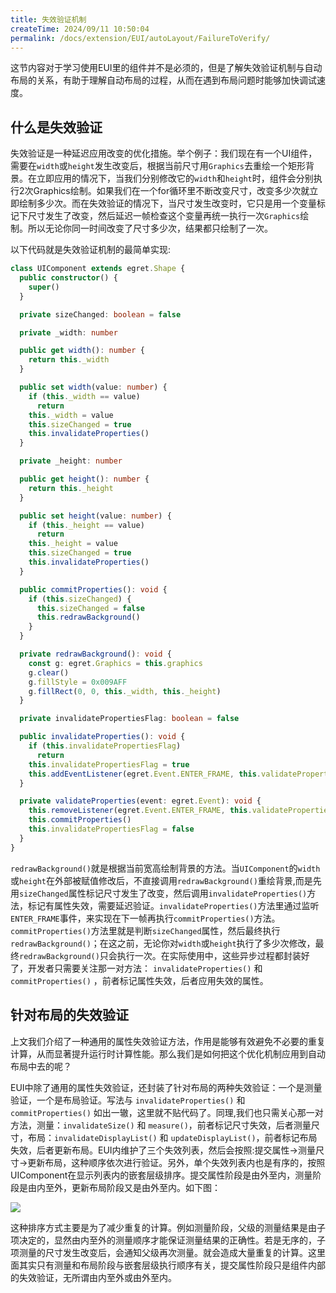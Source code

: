 ```yaml
---
title: 失效验证机制
createTime: 2024/09/11 10:50:04
permalink: /docs/extension/EUI/autoLayout/FailureToVerify/
---
```

这节内容对于学习使用EUI里的组件并不是必须的，但是了解失效验证机制与自动布局的关系，有助于理解自动布局的过程，从而在遇到布局问题时能够加快调试速度。

## 什么是失效验证

失效验证是一种延迟应用改变的优化措施。举个例子：我们现在有一个UI组件，需要在`width`或`height`发生改变后，根据当前尺寸用`Graphics`去重绘一个矩形背景。在立即应用的情况下，当我们分别修改它的`width`和`height`时，组件会分别执行2次Graphics绘制。如果我们在一个for循环里不断改变尺寸，改变多少次就立即绘制多少次。而在失效验证的情况下，当尺寸发生改变时，它只是用一个变量标记下尺寸发生了改变，然后延迟一帧检查这个变量再统一执行一次`Graphics`绘制。所以无论你同一时间改变了尺寸多少次，结果都只绘制了一次。

以下代码就是失效验证机制的最简单实现:

~~~ typescript
class UIComponent extends egret.Shape {
  public constructor() {
    super()
  }

  private sizeChanged: boolean = false

  private _width: number

  public get width(): number {
    return this._width
  }

  public set width(value: number) {
    if (this._width == value)
      return
    this._width = value
    this.sizeChanged = true
    this.invalidateProperties()
  }

  private _height: number

  public get height(): number {
    return this._height
  }

  public set height(value: number) {
    if (this._height == value)
      return
    this._height = value
    this.sizeChanged = true
    this.invalidateProperties()
  }

  public commitProperties(): void {
    if (this.sizeChanged) {
      this.sizeChanged = false
      this.redrawBackground()
    }
  }

  private redrawBackground(): void {
    const g: egret.Graphics = this.graphics
    g.clear()
    g.fillStyle = 0x009AFF
    g.fillRect(0, 0, this._width, this._height)
  }

  private invalidatePropertiesFlag: boolean = false

  public invalidateProperties(): void {
    if (this.invalidatePropertiesFlag)
      return
    this.invalidatePropertiesFlag = true
    this.addEventListener(egret.Event.ENTER_FRAME, this.validateProperties, this)
  }

  private validateProperties(event: egret.Event): void {
    this.removeListener(egret.Event.ENTER_FRAME, this.validateProperties, this)
    this.commitProperties()
    this.invalidatePropertiesFlag = false
  }
}
~~~

`redrawBackground()`就是根据当前宽高绘制背景的方法。当`UIComponent`的`width`或`height`在外部被赋值修改后，不直接调用`redrawBackground()`重绘背景,而是先用`sizeChanged`属性标记尺寸发生了改变，然后调用`invalidateProperties()`方法，标记有属性失效，需要延迟验证。`invalidateProperties()`方法里通过监听`ENTER_FRAME`事件，来实现在下一帧再执行`commitProperties()`方法。`commitProperties()`方法里就是判断`sizeChanged`属性，然后最终执行`redrawBackground()`；在这之前，无论你对`width`或`height`执行了多少次修改，最终`redrawBackground()`只会执行一次。在实际使用中，这些异步过程都封装好了，开发者只需要关注那一对方法： `invalidateProperties()` 和 `commitProperties()` ，前者标记属性失效，后者应用失效的属性。

## 针对布局的失效验证

上文我们介绍了一种通用的属性失效验证方法，作用是能够有效避免不必要的重复计算，从而显著提升运行时计算性能。那么我们是如何把这个优化机制应用到自动布局中去的呢？

EUI中除了通用的属性失效验证，还封装了针对布局的两种失效验证：一个是测量验证，一个是布局验证。写法与 `invalidateProperties()` 和 `commitProperties()` 如出一辙，这里就不贴代码了。同理,我们也只需关心那一对方法，测量：`invalidateSize()` 和 `measure()`，前者标记尺寸失效，后者测量尺寸，布局：`invalidateDisplayList()` 和 `updateDisplayList()`，前者标记布局失效，后者更新布局。EUI内维护了三个失效列表，然后会按照:提交属性-&gt;测量尺寸-&gt;更新布局，这种顺序依次进行验证。另外，单个失效列表内也是有序的，按照UIComponent在显示列表内的嵌套层级排序。提交属性阶段是由外至内，测量阶段是由内至外，更新布局阶段又是由外至内。如下图：

![](55cdd5b0ed17f.jpg)

这种排序方式主要是为了减少重复的计算。例如测量阶段，父级的测量结果是由子项决定的，显然由内至外的测量顺序才能保证测量结果的正确性。若是无序的，子项测量的尺寸发生改变后，会通知父级再次测量。就会造成大量重复的计算。这里面其实只有测量和布局阶段与嵌套层级执行顺序有关，提交属性阶段只是组件内部的失效验证，无所谓由内至外或由外至内。
